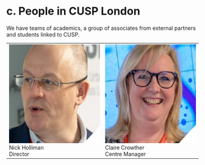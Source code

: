 # c. People in CUSP London

We have teams of academics, a group of associates from external partners and students linked to CUSP.

<table>
  <tr>
    <td> <img src="./assets/nick.jpg" alt="1" width = 260px height = 260px > <div class="caption"> Nick Holliman <br> Director </div> </td>
    <td> <img src="./assets/claire.jpg" alt="2" width = 260px height = 260px> <div class="caption"> Claire Crowther <br> Centre Manager </div> </td>
   </tr> 
</table>
